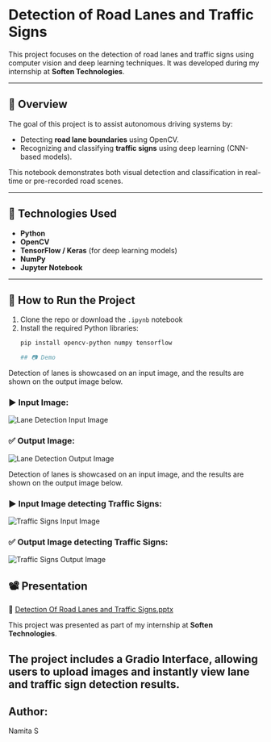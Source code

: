 # Detection of Road Lanes and Traffic Signs

This project focuses on the detection of road lanes and traffic signs using computer vision and deep learning techniques. It was developed during my internship at **Soften Technologies**.

---

## 📌 Overview

The goal of this project is to assist autonomous driving systems by:
- Detecting **road lane boundaries** using OpenCV.
- Recognizing and classifying **traffic signs** using deep learning (CNN-based models).

This notebook demonstrates both visual detection and classification in real-time or pre-recorded road scenes.

---

## 🧠 Technologies Used

- **Python**
- **OpenCV**
- **TensorFlow / Keras** (for deep learning models)
- **NumPy**
- **Jupyter Notebook**

---

## 🚀 How to Run the Project

1. Clone the repo or download the `.ipynb` notebook
2. Install the required Python libraries:
   ```bash
   pip install opencv-python numpy tensorflow

   ## 📷 Demo

Detection of lanes is showcased on an input image, and the results are shown on the output image below.

### ▶️ Input Image:
![Lane Detection Input Image](https://github.com/user-attachments/assets/a0d3330d-53b3-4ab4-ab8e-3ff87195906e)


### ✅ Output Image:
![Lane Detection Output Image](https://github.com/user-attachments/assets/97a39aba-7f7b-4e24-abe2-da6766dedc32)


Detection of lanes is showcased on an input image, and the results are shown on the output image below.

### ▶️ Input Image detecting Traffic Signs:
![Traffic Signs Input Image](https://github.com/user-attachments/assets/37cafa74-5e93-4c03-a56d-3665610a6a65)

### ✅ Output Image detecting Traffic Signs:
![Traffic Signs Output Image](https://github.com/user-attachments/assets/609b7a0b-0322-470c-bb8e-5978fe97f17f)

## 📽️ Presentation
📄
[Detection Of Road Lanes and Traffic Signs.pptx](https://github.com/user-attachments/files/19788105/Detection.Of.Road.Lanes.and.Traffic.Signs.pptx)

This project was presented as part of my internship at **Soften Technologies**.

## The project includes a **Gradio Interface**, allowing users to upload images and instantly view lane and traffic sign detection results.
## Author:
Namita S
